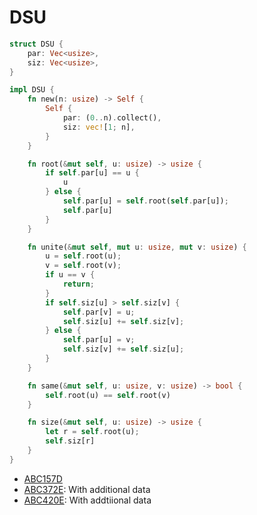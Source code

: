# DSU

```rust
struct DSU {
    par: Vec<usize>,
    siz: Vec<usize>,
}

impl DSU {
    fn new(n: usize) -> Self {
        Self {
            par: (0..n).collect(),
            siz: vec![1; n],
        }
    }

    fn root(&mut self, u: usize) -> usize {
        if self.par[u] == u {
            u
        } else {
            self.par[u] = self.root(self.par[u]);
            self.par[u]
        }
    }

    fn unite(&mut self, mut u: usize, mut v: usize) {
        u = self.root(u);
        v = self.root(v);
        if u == v {
            return;
        }
        if self.siz[u] > self.siz[v] {
            self.par[v] = u;
            self.siz[u] += self.siz[v];
        } else {
            self.par[u] = v;
            self.siz[v] += self.siz[u];
        }
    }

    fn same(&mut self, u: usize, v: usize) -> bool {
        self.root(u) == self.root(v)
    }

    fn size(&mut self, u: usize) -> usize {
        let r = self.root(u);
        self.siz[r]
    }
}
```

* [ABC157D](https://atcoder.jp/contests/abc157/submissions/53570231)
* [ABC372E](https://atcoder.jp/contests/abc372/submissions/57991122): With additional data
* [ABC420E](https://atcoder.jp/contests/abc420/submissions/68780128): With addtiional data